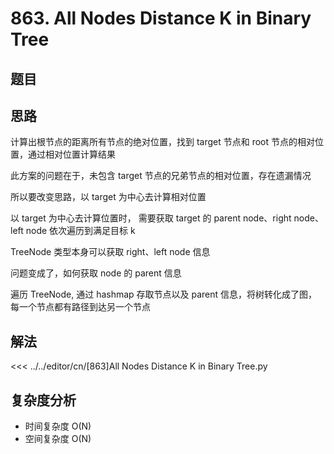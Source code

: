 # 863. All Nodes Distance K in Binary Tree

## 题目

<!--@include: ../../editor/cn/doc/content/[863]All Nodes Distance K in Binary Tree.md-->

## 思路

计算出根节点的距离所有节点的绝对位置，找到 target 节点和 root 节点的相对位置，通过相对位置计算结果

此方案的问题在于，未包含 target 节点的兄弟节点的相对位置，存在遗漏情况

所以要改变思路，以 target 为中心去计算相对位置

以 target 为中心去计算位置时， 需要获取 target 的 parent node、right node、 left node 依次遍历到满足目标 k

TreeNode 类型本身可以获取 right、left node 信息

问题变成了，如何获取 node 的 parent 信息

遍历 TreeNode, 通过 hashmap 存取节点以及 parent 信息，将树转化成了图，每一个节点都有路径到达另一个节点

## 解法

<<< ../../editor/cn/[863]All Nodes Distance K in Binary Tree.py


## 复杂度分析
- 时间复杂度 O(N)
- 空间复杂度 O(N)
